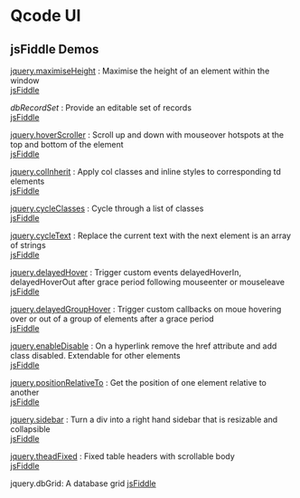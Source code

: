 # Qcode UI
## jsFiddle Demos

[jquery.maximiseHeight](https://trac.qcode.co.uk/js/browser/JS/trunk/qcode/jquery.maximiseHeight) :
Maximise the height of an element within the window  
[jsFiddle](http://jsfiddle.net/daniel_qcode/Xedb3)

*dbRecordSet* :
Provide an editable set of records  
[jsFiddle](http://jsfiddle.net/PeterChaplin/yCFQP/)

[jquery.hoverScroller](https://trac.qcode.co.uk/js/browser/JS/trunk/qcode/jquery.hoverScroller.js) :
Scroll up and down with mouseover hotspots at the top and bottom of the element  
[jsFiddle](http://jsfiddle.net/PeterChaplin/vbgFU/)

[jquery.colInherit](https://trac.qcode.co.uk/js/browser/JS/trunk/qcode/jquery.colInherit.js) :
Apply col classes and inline styles to corresponding td elements  
[jsFiddle](http://jsfiddle.net/PeterChaplin/U74LT/)

[jquery.cycleClasses](https://trac.qcode.co.uk/js/browser/JS/trunk/qcode/jquery.cycleClasses.js) :
Cycle through a list of classes  
[jsFiddle](http://jsfiddle.net/PeterChaplin/jQHpJ/)

[jquery.cycleText](https://trac.qcode.co.uk/js/browser/JS/trunk/qcode/jquery.cycleClasses.js) :
Replace the current text with the next element is an array of strings  
[jsFiddle](http://jsfiddle.net/PeterChaplin/6nuMD/)

[jquery.delayedHover](https://trac.qcode.co.uk/js/browser/JS/trunk/qcode/jquery.delayedHover.js) :
Trigger custom events delayedHoverIn, delayedHoverOut after grace period following mouseenter or mouseleave  
[jsFiddle](http://jsfiddle.net/PeterChaplin/6vcPt/)

[jquery.delayedGroupHover](https://trac.qcode.co.uk/js/browser/JS/trunk/qcode/jquery.delayedGroupHover.js) :
Trigger custom callbacks on moue hovering over or out of a group of elements after a grace period  
[jsFiddle](http://jsfiddle.net/PeterChaplin/ze9WH/)

[jquery.enableDisable](https://trac.qcode.co.uk/js/browser/JS/trunk/qcode/jquery.enableDisable.js) :
On a hyperlink remove the href attribute and add class disabled. Extendable for other elements  
[jsFiddle](http://jsfiddle.net/PeterChaplin/tnaZV/)

[jquery.positionRelativeTo](https://trac.qcode.co.uk/js/browser/JS/trunk/qcode/jquery.positionRelativeTo.js) :
Get the position of one element relative to another  
[jsFiddle](http://jsfiddle.net/PeterChaplin/tb7w3/)

[jquery.sidebar](https://trac.qcode.co.uk/js/browser/JS/trunk/qcode/jquery.sidebar.js) :
Turn a div into a right hand sidebar that is resizable and collapsible  
[jsFiddle](http://jsfiddle.net/PeterChaplin/RV7kH/)

[jquery.theadFixed](https://trac.qcode.co.uk/js/browser/JS/trunk/qcode/jquery.theadFixed.js) :
Fixed table headers with scrollable body  
[jsFiddle](http://jsfiddle.net/PeterChaplin/wAfbu/)

jquery.dbGrid:
A database grid
[jsFiddle](http://jsfiddle.net/PeterChaplin/j6HPe/)